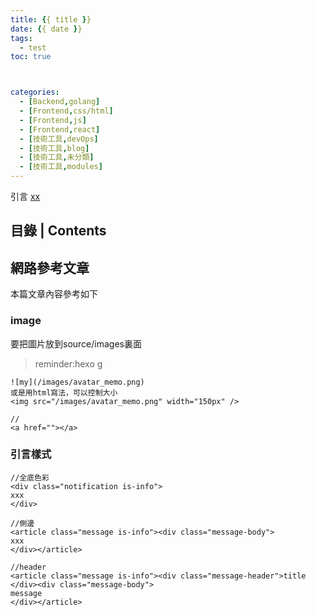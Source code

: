 ```yaml
---
title: {{ title }}
date: {{ date }}
tags:
  - test
toc: true



categories:
  - [Backend,golang]
  - [Frontend,css/html]
  - [Frontend,js]
  - [Frontend,react]
  - [技術工具,devOps]
  - [技術工具,blog]
  - [技術工具,未分類]
  - [技術工具,modules]
---
```



<article class="message is-info"><div class="message-body">
引言
<a href="xx">xx</a>
</div></article>

<!--more-->
## 目錄 | Contents
<div class="my-toc">
<!-- toc -->
</div>

## 網路參考文章

<div class="notification is-warning">
本篇文章內容參考如下
</div>


### image
要把圖片放到source/images裏面
> reminder:hexo g
```
![my](/images/avatar_memo.png)
或是用html寫法，可以控制大小
<img src="/images/avatar_memo.png" width="150px" />

//
<a href=""></a>
```

### 引言樣式

```
//全底色彩
<div class="notification is-info">
xxx
</div>

//側邊
<article class="message is-info"><div class="message-body">
xxx
</div></article>

//header
<article class="message is-info"><div class="message-header">title
</div><div class="message-body">
message
</div></article>
```